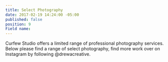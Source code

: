 ```yaml
---
title: Select Photography
date: 2017-02-19 14:24:00 -05:00
published: false
position: 9
Field name: 
---
```


Curfew Studio offers a limited range of professional photography services. Below please find a range of select photography, find more work over on Instagram by following @drewacreative.